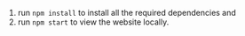 1. run `npm install` to install all the required dependencies and
2. run `npm start` to view the website locally.
